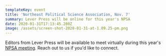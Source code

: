 ```yaml
---
templateKey: event
title: 'Northeast Political Science Association, Nov. 7'
summary: Lever Press will be online for this year's NPSA
date: 2020-01-31T17:13:45.280Z
image: /assets/screen-shot-2020-01-31-at-1.09.25-pm.png
---
```

Editors from Lever Press will be available to meet virtually during this year's [NPSA meeting](https://www.northeasternpsa.com/2020-virtual-conference-summary/). Reach out to us if you'd like to connect.